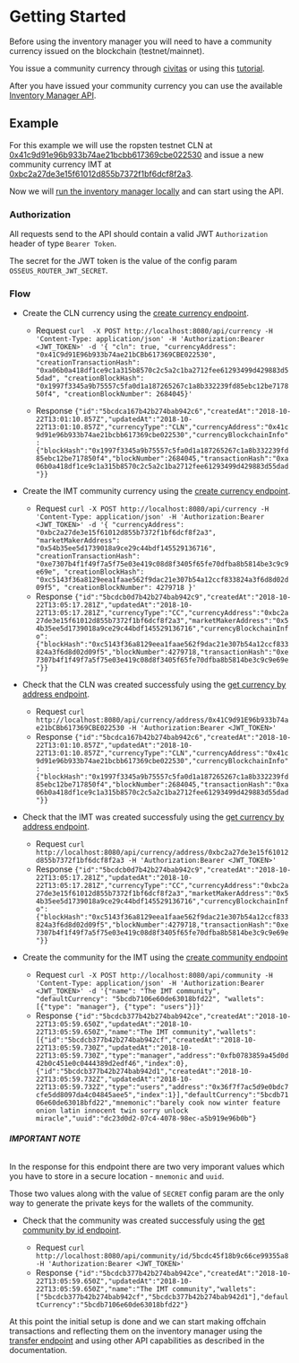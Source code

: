 # Getting Started

Before using the inventory manager you will need to have a community currency issued on the blockchain (testnet/mainnet).

You issue a community currency through [civitas](https://communities.cln.network/) or using this [tutorial](https://github.com/ColuLocalNetwork/CLN-solidity/wiki/CLN-Tutorial).

After you have issued your community currency you can use the available [Inventory Manager API](https://colulocalnetwork.github.io/inventory-manager/).

## Example

For this example we will use the ropsten testnet CLN at [0x41c9d91e96b933b74ae21bcbb617369cbe022530](https://ropsten.etherscan.io/address/0x41c9d91e96b933b74ae21bcbb617369cbe022530) and issue a new community currency IMT at [0xbc2a27de3e15f61012d855b7372f1bf6dcf8f2a3](https://ropsten.etherscan.io/token/0xbc2a27de3e15f61012d855b7372f1bf6dcf8f2a3).

Now we will [run the inventory manager locally](https://github.com/ColuLocalNetwork/inventory-manager#run-locally-npm-run-dev) and can start using the API.

### Authorization
All requests send to the API should contain a valid JWT `Authorization` header of type `Bearer Token`.

The secret for the JWT token is the value of the config param `OSSEUS_ROUTER_JWT_SECRET`.

### Flow

* Create the CLN currency using the [create currency endpoint](https://colulocalnetwork.github.io/inventory-manager/#api-Currency-CreateCurrency).

	* Request `curl  -X POST http://localhost:8080/api/currency -H 'Content-Type: application/json' -H 'Authorization:Bearer <JWT_TOKEN>' -d '{
"cln": true, "currencyAddress": "0x41C9d91E96b933b74ae21bCBb617369CBE022530", "creationTransactionHash": "0xa06b0a418df1ce9c1a315b8570c2c5a2c1ba2712fee61293499d429883d55dad", "creationBlockHash": "0x1997f3345a9b75557c5fa0d1a187265267c1a8b332239fd85ebc12be717850f4", "creationBlockNumber": 2684045}'`

	* Response `{"id":"5bcdca167b42b274bab942c6","createdAt":"2018-10-22T13:01:10.857Z","updatedAt":"2018-10-22T13:01:10.857Z","currencyType":"CLN","currencyAddress":"0x41c9d91e96b933b74ae21bcbb617369cbe022530","currencyBlockchainInfo":{"blockHash":"0x1997f3345a9b75557c5fa0d1a187265267c1a8b332239fd85ebc12be717850f4","blockNumber":2684045,"transactionHash":"0xa06b0a418df1ce9c1a315b8570c2c5a2c1ba2712fee61293499d429883d55dad"}}`

* Create the IMT community currency using the [create currency endpoint](https://colulocalnetwork.github.io/inventory-manager/#api-Currency-CreateCurrency).

	* Request `curl -X POST http://localhost:8080/api/currency -H 'Content-Type: application/json' -H 'Authorization:Bearer <JWT_TOKEN>' -d '{
  "currencyAddress": "0xbc2a27de3e15f61012d855b7372f1bf6dcf8f2a3",
  "marketMakerAddress": "0x54b35ee5d1739018a9ce29c44bdf145529136716",
  "creationTransactionHash": "0xe7307b4f1f49f7a5f75e03e419c08d8f3405f65fe70dfba8b5814be3c9c9e69e",
  "creationBlockHash": "0xc5143f36a8129eea1faae562f9dac21e307b54a12ccf833824a3f6d8d02d09f5",
  "creationBlockNumber": 4279718
}'`
	* Response `{"id":"5bcdcb0d7b42b274bab942c9","createdAt":"2018-10-22T13:05:17.281Z","updatedAt":"2018-10-22T13:05:17.281Z","currencyType":"CC","currencyAddress":"0xbc2a27de3e15f61012d855b7372f1bf6dcf8f2a3","marketMakerAddress":"0x54b35ee5d1739018a9ce29c44bdf145529136716","currencyBlockchainInfo":{"blockHash":"0xc5143f36a8129eea1faae562f9dac21e307b54a12ccf833824a3f6d8d02d09f5","blockNumber":4279718,"transactionHash":"0xe7307b4f1f49f7a5f75e03e419c08d8f3405f65fe70dfba8b5814be3c9c9e69e"}}`

* Check that the CLN was created successfuly using the [get currency by address endpoint](https://colulocalnetwork.github.io/inventory-manager/#api-Currency-GetCurrencyByAddress).

	* Request `curl http://localhost:8080/api/currency/address/0x41C9d91E96b933b74ae21bCBb617369CBE022530 -H 'Authorization:Bearer <JWT_TOKEN>'`
	* Response `{"id":"5bcdca167b42b274bab942c6","createdAt":"2018-10-22T13:01:10.857Z","updatedAt":"2018-10-22T13:01:10.857Z","currencyType":"CLN","currencyAddress":"0x41c9d91e96b933b74ae21bcbb617369cbe022530","currencyBlockchainInfo":{"blockHash":"0x1997f3345a9b75557c5fa0d1a187265267c1a8b332239fd85ebc12be717850f4","blockNumber":2684045,"transactionHash":"0xa06b0a418df1ce9c1a315b8570c2c5a2c1ba2712fee61293499d429883d55dad"}}`

* Check that the IMT was created successfuly using the [get currency by address endpoint](https://colulocalnetwork.github.io/inventory-manager/#api-Currency-GetCurrencyByAddress).

	* Request `curl http://localhost:8080/api/currency/address/0xbc2a27de3e15f61012d855b7372f1bf6dcf8f2a3 -H 'Authorization:Bearer <JWT_TOKEN>'`
	* Response `{"id":"5bcdcb0d7b42b274bab942c9","createdAt":"2018-10-22T13:05:17.281Z","updatedAt":"2018-10-22T13:05:17.281Z","currencyType":"CC","currencyAddress":"0xbc2a27de3e15f61012d855b7372f1bf6dcf8f2a3","marketMakerAddress":"0x54b35ee5d1739018a9ce29c44bdf145529136716","currencyBlockchainInfo":{"blockHash":"0xc5143f36a8129eea1faae562f9dac21e307b54a12ccf833824a3f6d8d02d09f5","blockNumber":4279718,"transactionHash":"0xe7307b4f1f49f7a5f75e03e419c08d8f3405f65fe70dfba8b5814be3c9c9e69e"}}`

* Create the community for the IMT using the [create community endpoint](https://colulocalnetwork.github.io/inventory-manager/#api-Community-CreateCommunity)

	* Request `curl -X POST http://localhost:8080/api/community -H 'Content-Type: application/json' -H 'Authorization:Bearer <JWT_TOKEN>' -d '{"name": "The IMT community", "defaultCurrency": "5bcdb7106e60de63018bfd22", "wallets": [{"type": "manager"}, {"type": "users"}]}'`
	* Response `{"id":"5bcdcb377b42b274bab942ce","createdAt":"2018-10-22T13:05:59.650Z","updatedAt":"2018-10-22T13:05:59.650Z","name":"The IMT community","wallets":[{"id":"5bcdcb377b42b274bab942cf","createdAt":"2018-10-22T13:05:59.730Z","updatedAt":"2018-10-22T13:05:59.730Z","type":"manager","address":"0xfb0783859a45d0d42b0c451e0c0444389d2edf46","index":0},{"id":"5bcdcb377b42b274bab942d1","createdAt":"2018-10-22T13:05:59.732Z","updatedAt":"2018-10-22T13:05:59.732Z","type":"users","address":"0x36f7f7ac5d9e0bdc7cfe5dd8097da4c04845aee5","index":1}],"defaultCurrency":"5bcdb7106e60de63018bfd22","mnemonic":"barely cook now winter feature onion latin innocent twin sorry unlock miracle","uuid":"dc23d0d2-07c4-4078-98ec-a5b919e96b0b"}`

###### ***IMPORTANT NOTE*** 
In the response for this endpoint there are two very imporant values which you have to store in a secure location - `mnemonic` and `uuid`.

Those two values along with the value of `SECRET` config param are the only way to generate the private keys for the wallets of the community.

* Check that the community was created successfuly using the [get community by id endpoint](https://colulocalnetwork.github.io/inventory-manager/#api-Community-GetCommunity).

	* Request `curl http://localhost:8080/api/community/id/5bcdc45f18b9c66ce99355a8 -H 'Authorization:Bearer <JWT_TOKEN>'`
	* Response `{"id":"5bcdcb377b42b274bab942ce","createdAt":"2018-10-22T13:05:59.650Z","updatedAt":"2018-10-22T13:05:59.650Z","name":"The IMT community","wallets":["5bcdcb377b42b274bab942cf","5bcdcb377b42b274bab942d1"],"defaultCurrency":"5bcdb7106e60de63018bfd22"}`


At this point the initial setup is done and we can start making offchain transactions and reflecting them on the inventory manager using the [transfer endpoint](https://colulocalnetwork.github.io/inventory-manager/#api-Transaction-Transfer) and using other API capabilities as described in the documentation.
